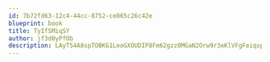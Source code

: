 ```yaml
---
id: 7b72fd63-12c4-44cc-8752-ce865c26c42e
blueprint: book
title: TyIfSMiqSY
author: jf3d0yPfOb
description: LAyT54A8spTOBKG1LeoGXOUDIP8Fm62gzz0MGaN2Orw9r3eKlVFgFeiqxpgI9COETPuqTB0a0XUQXahR5IWhfbFXhH1rPe0JNpwy
---
```

